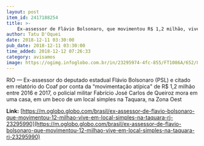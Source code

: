 ```yaml
---
layout: post
item_id: 2417188254
title: >-
    Ex-assessor de Flávio Bolsonaro, que movimentou R$ 1,2 milhão, vive em local simples na Taquara (RJ)
author: Tatu D'Oquei
date: 2018-12-11 03:30:00
pub_date: 2018-12-11 03:30:00
time_added: 2018-12-12 07:26:33
category: avisamos
image: https://ogimg.infoglobo.com.br/in/23295974-4fc-855/FT1086A/652/80246212_CAsa-do-ex-motorista-de-Flavio-Bolsonaro-filho-do-presidente-eleito-Jair-BolsonaroFabrici.jpg
---
```


RIO — Ex-assessor do deputado estadual Flávio Bolsonaro (PSL) e citado em relatório do Coaf por conta da “movimentação atípica" de R$ 1,2 milhão entre 2016 e 2017, o policial militar Fabrício José Carlos de Queiroz mora em uma casa, em um beco de um local simples na Taquara, na Zona Oest

**Link:** [https://m.oglobo.globo.com/brasil/ex-assessor-de-flavio-bolsonaro-que-movimentou-12-milhao-vive-em-local-simples-na-taquara-rj-23295990](https://m.oglobo.globo.com/brasil/ex-assessor-de-flavio-bolsonaro-que-movimentou-12-milhao-vive-em-local-simples-na-taquara-rj-23295990)


